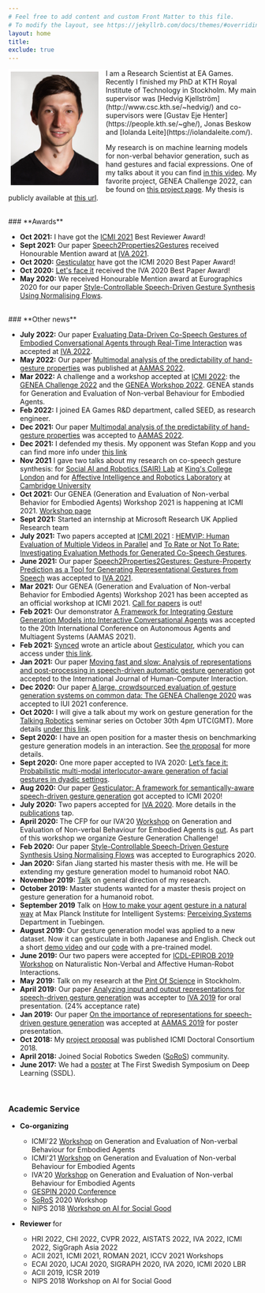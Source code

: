 ```yaml
---
# Feel free to add content and custom Front Matter to this file.
# To modify the layout, see https://jekyllrb.com/docs/themes/#overriding-theme-defaults
layout: home
title: 
exclude: true
---
```




<img style="float: left; border: 5px solid white; padding-right: 10px;" src="assets/Prof_pic.jpg" height="230" alt="portrait">
I am a Research Scientist at EA Games. Recently I finished my PhD at KTH Royal Institute of Technology in Stockholm. My main supervisor was [Hedvig Kjellström](http://www.csc.kth.se/~hedvig/) and co-supervisors were [Gustav Eje Henter](https://people.kth.se/~ghe/), Jonas Beskow and [Iolanda Leite](https://iolandaleite.com/).

My research is on machine learning models for non-verbal behavior generation, such as hand gestures and facial expressions. One of my talks about it you can find [in this video](https://youtu.be/JeMwtr8pxcc). My favorite project, GENEA Challenge 2022, can be found on [this project page](https://youngwoo-yoon.github.io/GENEAchallenge2022/). My thesis is publicly available at [this url](https://www.diva-portal.org/smash/record.jsf?pid=diva2%3A1609615&dswid=9110).



<br>
### **Awards**

* <strong>Oct 2021:</strong> I have got the [ICMI 2021](https://icmi.acm.org/2021/) Best Reviewer Award!
* <strong>Sept 2021:</strong> Our paper [Speech2Properties2Gestures](https://dl.acm.org/doi/10.1145/3472306.3478333?cid=99659309831) received Honourable Mention award at [IVA 2021](https://sites.google.com/view/iva2021/).
* <strong>Oct 2020:</strong> [Gesticulator](https://svito-zar.github.io/gesticulator/) have got the ICMI 2020 Best Paper Award!
* <strong>Oct 2020:</strong> [Let's face it](https://jonepatr.github.io/lets_face_it/) received the IVA 2020 Best Paper Award!
* <strong>May 2020:</strong> We received Honourable Mention award at Eurographics 2020 for our paper [Style-Controllable Speech-Driven Gesture Synthesis Using Normalising Flows](https://diglib.eg.org/handle/10.1111/cgf13946).

<br>
### **Other news**

* <strong>July 2022:</strong> Our paper [Evaluating Data-Driven Co-Speech Gestures of Embodied Conversational Agents through Real-Time Interaction]() was accepted at [IVA 2022](https://ivaconference2022.ualg.pt/).
* <strong>May 2022:</strong> Our paper [Multimodal analysis of the predictability of hand-gesture properties](https://ifaamas.org/Proceedings/aamas2022/pdfs/p770.pdf) was published at [AAMAS 2022](https://aamas2022-conference.auckland.ac.nz/).
* <strong>Mar 2022:</strong> A challenge and a workshop accepted at [ICMI 2022](https://icmi.acm.org/2022/): the [GENEA Challenge 2022](https://genea-workshop.github.io/2022/challenge/) and the [GENEA Workshop 2022](https://genea-workshop.github.io/2022/workshop/). GENEA stands for Generation and Evaluation of Non-verbal Behaviour for Embodied Agents.
* <strong>Feb 2022:</strong> I joined EA Games R&D department, called SEED, as research engineer.
* <strong>Dec 2021:</strong> Our paper [Multimodal analysis of the predictability of hand-gesture properties](https://arxiv.org/abs/2108.05762) was accepted to [AAMAS 2022](https://aamas2022-conference.auckland.ac.nz/).
* <strong>Dec 2021:</strong> I defended my thesis. My opponent was Stefan Kopp and you can find more info under [this link](https://svito-zar.github.io/defence/)
* <strong>Nov 2021</strong> I gave two talks about my research on co-speech gesture synthesis: for [Social AI and Robotics (SAIR) Lab](https://sairlab.github.io/) at [King's College London](https://www.kcl.ac.uk/) and for [Affective Intelligence and Robotics Laboratory](https://cambridge-afar.github.io/) at [Cambridge University](https://www.cam.ac.uk/)
* <strong>Oct 2021:</strong> Our GENEA (Generation and Evaluation of Non-verbal Behavior for Embodied Agents) Workshop 2021 is happening at ICMI 2021. [Workshop page](https://genea-workshop.github.io/2021/)
* <strong>Sept 2021:</strong> Started an internship at Microsoft Research UK Applied Research team
* <strong>July 2021:</strong> Two papers accepted at [ICMI 2021](https://icmi.acm.org/2021/) : [HEMVIP: Human Evaluation of Multiple Videos in Parallel](https://arxiv.org/abs/2101.11898) and [To Rate or Not To Rate: Investigating Evaluation Methods for Generated Co-Speech Gestures](https://arxiv.org/abs/2108.05709).
* <strong>June 2021:</strong> Our paper [Speech2Properties2Gestures: Gesture-Property Prediction as a Tool for Generating Representational Gestures from Speech](https://dl.acm.org/doi/pdf/10.1145/3472306.3478333) was accepted to [IVA 2021](https://sites.google.com/view/iva2021/).
* <strong>Mar 2021:</strong> Our GENEA (Generation and Evaluation of Non-verbal Behavior for Embodied Agents) Workshop 2021 has been accepted as an official workshop at ICMI 2021. [Call for papers](https://genea-workshop.github.io/2021/#call-for-papers) is out!
* <strong>Feb 2021:</strong> Our demonstrator [A Framework for Integrating Gesture Generation Models into Interactive Conversational Agents](http://www.ifaamas.org/Proceedings/aamas2021/pdfs/p1779.pdf) was accepted to the 20th International Conference on Autonomous Agents and Multiagent Systems (AAMAS 2021).
* <strong>Feb 2021:</strong> [Synced](https://syncedreview.com/) wrote an article about [Gesticulator](https://svito-zar.github.io/gesticulator/), which you can access under [this link](https://syncedreview.com/2021/02/10/icmi-2020-best-paper-gesticulator-a-framework-for-semantically-aware-speech-driven-gesture-generation/).
* <strong>Jan 2021:</strong> Our paper [Moving fast and slow: Analysis of representations and post-processing in speech-driven automatic gesture generation](https://www.tandfonline.com/doi/full/10.1080/10447318.2021.1883883) got accepted to the International Journal of Human-Computer Interaction.
* <strong>Dec 2020:</strong> Our paper [A large, crowdsourced evaluation of gesture generation systems on common data: The GENEA Challenge 2020](https://dl.acm.org/doi/10.1145/3397481.3450692) was accepted to IUI 2021 conference.
* <strong>Oct 2020:</strong> I will give a talk about my work on gesture generation for the [Talking Robotics](https://talking-robotics.github.io) seminar series on October 30th 4pm UTC(GMT). More details [under this link](https://talking-robotics.github.io/session_details/taras.html).
* <strong>Sept 2020:</strong> I have an open position for a master thesis on benchmarking gesture generation models in an interaction. See [the proposal](https://www.kth.se/profile/tarask/page/master-thesis-proposal) for more details.
* <strong>Sept 2020:</strong> One more paper accepted to IVA 2020: [Let’s face it: Probabilistic multi-modal interlocutor-aware generation of facial gestures in dyadic settings](https://arxiv.org/abs/2006.09888).
* <strong>Aug 2020:</strong> Our paper [Gesticulator: A framework for semantically-aware speech-driven gesture generation](https://arxiv.org/abs/2001.09326) got accepted to ICMI 2020!
* <strong>July 2020:</strong> Two papers accepted for [IVA 2020](http://iva2020.psy.gla.ac.uk). More details in the [publications](https://svito-zar.github.io/publications/) tap.
* <strong> April 2020: </strong> The CFP for our IVA'20 [Workshop](https://genea-workshop.github.io/2020/) on Generation and Evaluation of Non-verbal Behaviour for Embodied Agents is [out](https://easychair.org/cfp/GENEA_Workshop_2020). As part of this workshop we organize Gesture Generation Challenge!
* <strong>Feb 2020:</strong> Our paper [Style-Controllable Speech-Driven Gesture Synthesis Using Normalising Flows](https://diglib.eg.org/handle/10.1111/cgf13946) was accepted to Eurographics 2020.
* <strong>Jan 2020:</strong> Sifan Jiang started his master thesis with me. He will be extending my gesture generation model to humanoid robot NAO.
* <strong>November 2019:</strong> [Talk](https://youtu.be/AS5VorjTwcg) on general direction of my research.
* <strong>October 2019:</strong> Master students wanted for a master thesis project on gesture generation for a humanoid robot.
* <strong>September 2019</strong> Talk on [How to make your agent gesture in a natural way](https://ps.is.tuebingen.mpg.de/events/how-to-make-your-agent-gesture-in-a-natural-way) at Max Planck Institute for Intelligent Systems: [Perceiving Systems](https://ps.is.tuebingen.mpg.de) Department in Tuebingen.
* <strong>August 2019:</strong> Our gesture generation model was applied to a new dataset. Now it can gesticulate in both Japanese and English. Check out a short [demo video](https://youtu.be/tQLVyTVtsSU) and our [code](https://github.com/Svito-zar/speech-driven-hand-gesture-generation-demo) with a pre-trained model.
* <strong>June 2019:</strong> Our two papers were accepted for [ICDL-EPIROB 2019 Workshop](https://nicolas-navarro-guerrero.gitlab.io/workshop-non-verbal-human-robot-interactions-icdl-epirob-2019/) on Naturalistic Non-Verbal and Affective Human-Robot Interactions.
* <strong>May 2019:</strong> Talk on my research at the [Pint Of Science](http://pintofscience.se/) in Stockholm.
* <strong>April 2019:</strong> Our paper [Analyzing input and output representations for speech-driven gesture generation](https://www.researchgate.net/publication/331645229_Analyzing_Input_and_Output_Representations_for_Speech-Driven_Gesture_Generation) was accepter to [IVA 2019](https://iva2019.sciencesconf.org/) for oral presentation. (24% acceptance rate)
* <strong>Jan 2019:</strong> Our paper [On the importance of representations for speech-driven gesture generation](http://www.ifaamas.org/Proceedings/aamas2019/pdfs/p2072.pdf) was accepted at [AAMAS 2019](http://aamas2019.encs.concordia.ca/) for poster presentation.
* <strong>Oct 2018:</strong> My [project proposal](https://www.researchgate.net/publication/328032360_Data_Driven_Non-Verbal_Behavior_Generation_for_Humanoid_Robots) was published ICMI Doctoral Consortium 2018.
* <strong>April 2018:</strong> Joined Social Robotics Sweden ([SoRoS](https://soros-community.github.io/)) community.
* <strong>June 2017:</strong> We had a [poster](https://www.csc.kth.se/~hedvig/publications/ssdl_17.pdf) at The First Swedish Symposium on Deep Learning (SSDL).

&nbsp;
&nbsp;

### **Academic Service**

* <strong> Co-organizing </strong>
    - ICMI'22 [Workshop](https://genea-workshop.github.io/2022/workshop) on Generation and Evaluation of Non-verbal Behaviour for Embodied Agents
    - ICMI'21 [Workshop](https://genea-workshop.github.io/2021/) on Generation and Evaluation of Non-verbal Behaviour for Embodied Agents
    - IVA'20 [Workshop](https://genea-workshop.github.io/2020/) on Generation and Evaluation of Non-verbal Behaviour for Embodied Agents
    - [GESPIN 2020 Conference](http://sprakbanken.speech.kth.se/events/gespin/)
    - [SoRoS](https://soros-community.github.io/)  2020 Workshop
    - NIPS 2018 [Workshop on AI for Social Good](https://aiforsocialgood.github.io/2018/cfp.htm)


* <strong> Reviewer </strong> for
    - HRI 2022, CHI 2022, CVPR 2022, AISTATS 2022, IVA 2022, ICMI 2022, SigGraph Asia 2022
    - ACII 2021, ICMI 2021, ROMAN 2021, ICCV 2021 Workshops
    - ECAI 2020, IJCAI 2020, SIGRAPH 2020, IVA 2020, ICMI 2020 LBR
    - ACII 2019, ICSR 2019
    - NIPS 2018 Workshop on AI for Social Good




